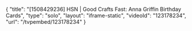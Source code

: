 {
    "title": "[1508429236] HSN | Good Crafts Fast: Anna Griffin Birthday Cards",
    "type": "solo",
    "layout": "iframe-static",
    "videoId": "123178234",
    "url": "\/tvpembed\/123178234"
}